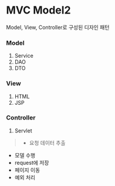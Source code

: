 ﻿# MVC Model2  
Model, View, Controller로 구성된 디자인 패턴  

### Model  
1. Service  
2. DAO  
3. DTO  

### View  
1. HTML  
2. JSP  

### Controller  
1. Servlet  
> - 요청 데이터 추출  
 - 모델 수행  
 - request에 저장  
 - 페이지 이동  
 - 예외 처리  

